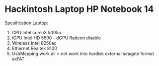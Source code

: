 # Hackintosh Laptop HP Notebook 14

Spesification Laptop:

1. CPU Intel core i3 5005u
2. iGPU Intel HD 5500 - dGPU Radeon disable
3. Wireless Intel 8250ac
4. Ethernet Realtek 8100
5. UsbMapping work all > not work into hardisk external seagate format exFAT
